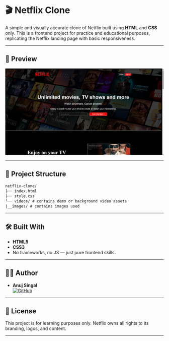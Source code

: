 # 🎬 Netflix Clone

A simple and visually accurate clone of Netflix built using **HTML** and **CSS** only. This is a frontend project for practice and educational purposes, replicating the Netflix landing page with basic responsiveness.

---

## 📸 Preview
 
![Preview](./screenshot.png)

---

## 📁 Project Structure

```text
netflix-clone/
├── index.html
├── style.css
└── videos/ # contains demo or background video assets
|__images/ # contains images used 
```
---

## 🛠️ Built With

- **HTML5**
- **CSS3**
- No frameworks, no JS — just pure frontend skills.

---

## 🧑‍💻 Author

- **Anuj Singal**  
[![GitHub](https://img.shields.io/badge/GitHub-100000?style=flat&logo=github&logoColor=white)](https://github.com/anuj-singal)

---

## 📄 License

This project is for learning purposes only. Netflix owns all rights to its branding, logos, and content.

---
